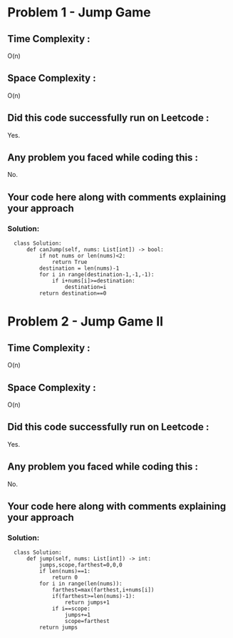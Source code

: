 # Problem 1 - Jump Game
## Time Complexity :
O(n)

## Space Complexity :
O(n)

## Did this code successfully run on Leetcode :
Yes.

## Any problem you faced while coding this :
No. 

## Your code here along with comments explaining your approach
### Solution:
      class Solution:
          def canJump(self, nums: List[int]) -> bool:
              if not nums or len(nums)<2:
                  return True
              destination = len(nums)-1
              for i in range(destination-1,-1,-1):
                  if i+nums[i]>=destination:
                      destination=i
              return destination==0

# Problem 2 - Jump Game II
## Time Complexity :
O(n)

## Space Complexity :
O(n)

## Did this code successfully run on Leetcode :
Yes.

## Any problem you faced while coding this :
No. 

## Your code here along with comments explaining your approach
### Solution:
      class Solution:
          def jump(self, nums: List[int]) -> int:
              jumps,scope,farthest=0,0,0
              if len(nums)==1:
                  return 0
              for i in range(len(nums)):
                  farthest=max(farthest,i+nums[i])
                  if(farthest>=len(nums)-1):
                      return jumps+1
                  if i==scope:
                      jumps+=1
                      scope=farthest
              return jumps
